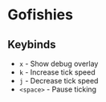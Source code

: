 # Gofishies

## Keybinds

- `x` - Show debug overlay
- `k` - Increase tick speed
- `j` - Decrease tick speed
- `<space>` - Pause ticking



